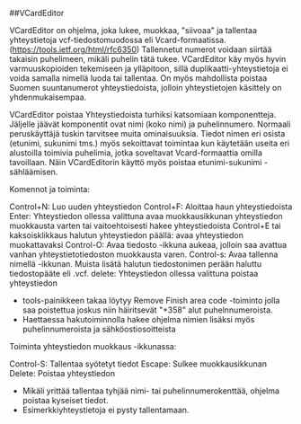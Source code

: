 ﻿##VCardEditor

VCardEditor on ohjelma, joka lukee, muokkaa, "siivoaa" ja tallentaa yhteystietoja
vcf-tiedostomuodossa eli Vcard-formaatissa. (https://tools.ietf.org/html/rfc6350)
Tallennetut numerot voidaan siirtää takaisin puhelimeen, mikäli puhelin tätä
tukee. VCardEditor käy myös hyvin varmuuskopioiden tekemiseen ja ylläpitoon, sillä
duplikaatti-yhteystietoja ei voida samalla nimellä luoda tai tallentaa. On myös
mahdollista poistaa Suomen suuntanumerot yhteystiedoista, jolloin yhteystietojen käsittely
on yhdenmukaisempaa.

VCardEditor poistaa  Yhteystiedoista turhiksi katsomiaan komponentteja. Jäljelle
jäävät komponentit ovat nimi (koko nimi) ja puhelinnumero. Normaali peruskäyttäjä
tuskin tarvitsee muita ominaisuuksia. Tiedot nimen eri osista (etunimi, sukunimi tms.) myös sekoittavat
toimintaa kun käytetään useita eri alustoilla toimivia puhelimia, jotka soveltavat
Vcard-formaattia omilla tavoillaan. Näin VCardEditorin käyttö myös poistaa
etunimi-sukunimi -sähläämisen.


Komennot ja toiminta:

Control+N: Luo uuden yhteystiedon
Control+F: Aloittaa haun yhteystiedoista
Enter: Yhteystiedon ollessa valittuna avaa muokkausikkunan yhteystiedon muokkausta
    varten tai vaitoehtoisesti hakee yhteystiedoista
Control+E tai kaksoisklikkaus halutun yhteystiedon päällä: avaa yhteystiedon muokattavaksi
Control-O: Avaa tiedosto -ikkuna aukeaa, jolloin saa avattua vanhan yhteystietotiedoston muokkausta varen.
Control-s: Avaa tallenna nimellä -ikkunan. Muista lisätä halutun tiedostonimen perään
haluttu tiedostopääte eli .vcf.
delete: Yhteystiedon ollessa valittuna poistaa yhteystiedon
- tools-painikkeen takaa löytyy Remove Finish area code -toiminto
jolla saa poistettua joskus niin häiritsevät "+358" alut puhelnnumeroista.
- Haettaessa hakutoiminnolla hakee ohjelma nimien lisäksi myös puhelinnumeroista
ja sähköostiosoitteista

Toiminta yhteystiedon muokkaus -ikkunassa:

Control-S: Tallentaa syötetyt tiedot
Escape: Sulkee muokkausikkunan
Delete: Poistaa yhteystiedon
- Mikäli yrittää tallentaa tyhjää nimi- tai puhelinnumerokenttää, ohjelma poistaa
kyseiset tiedot.
- Esimerkkiyhteystietoja ei pysty tallentamaan.
